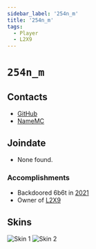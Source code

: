 ```yaml
---
sidebar_label: '254n_m'
title: '254n_m'
tags:
  - Player
  - L2X9
---
```


# `254n_m`

## Contacts
* [GitHub](https://github.com/254nm)
* [NameMC](https://namemc.com/profile/254m_n.2)

## Joindate
* None found.

### Accomplishments
- Backdoored 6b6t in [2021](../History/2021.md)
- Owner of [L2X9](../MCServers/L2X9.md)

## Skins
![Skin 1](https://s.namemc.com/3d/skin/body.png?id=7afc47e209deb184&model=classic&theta=30&phi=21&time=90&width=100&height=200)
![Skin 2](https://s.namemc.com/3d/skin/body.png?id=9820ff5393a5a57d&model=classic&theta=30&phi=21&time=90&width=100&height=200)
